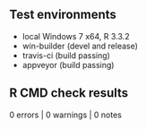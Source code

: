 ## Test environments

* local Windows 7 x64, R 3.3.2
* win-builder (devel and release)
* travis-ci (build passing)
* appveyor (build passing)

## R CMD check results

0 errors | 0 warnings | 0 notes

